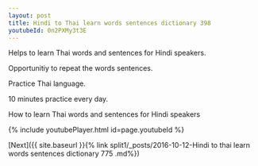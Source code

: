 ```yaml
---
layout: post
title: Hindi to Thai learn words sentences dictionary 398 
youtubeId: 0n2PXMy3t3E
---
```

 
 
Helps to learn Thai words and sentences for Hindi speakers.

Opportunitiy to repeat the words sentences. 

Practice Thai language. 
 
10 minutes practice every day. 
 
How to learn Thai words and sentences for Hindi speakers 
 
{% include youtubePlayer.html id=page.youtubeId %}
 
 
[Next]({{ site.baseurl }}{% link  split1/_posts/2016-10-12-Hindi to thai learn words sentences dictionary 775 .md%})
 

